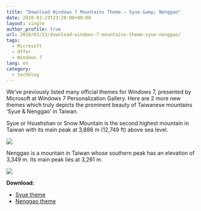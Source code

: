 ```yaml
---
title: "Download Windows 7 Mountains Theme – Syue &amp; Nenggao"
date: 2010-03-23T23:28:00+00:00
layout: single
author_profile: true
url: 2010/03/23/download-windows-7-mountains-theme-syue-nenggao/
tags:
  - Microsoft
  - Offer
  - Windows 7
lang: en
category: 
  - techblog
---
```

We’ve previously listed many official themes for Windows 7, presented by Microsoft at Windows 7 Personalization Gallery. Here are 2 more new themes which truly depicts the prominent beauty of Taiwanese mountains ‘Syue & Nenggao’ in Taiwan.

Syue or Hsuehshan or Snow Mountain is the second highest mountain in Taiwan with its main peak at 3,886 m (12,749 ft) above sea level.

[![](http://3.bp.blogspot.com/_vaUVXcmC3OI/S6lHCuDvoHI/AAAAAAAABZc/OwDOuA5hS44/s400/SyueMountain.jpg)](http://3.bp.blogspot.com/_vaUVXcmC3OI/S6lHCuDvoHI/AAAAAAAABZc/OwDOuA5hS44/s1600-h/SyueMountain.jpg)

Nenggao is a mountain in Taiwan whose southern peak has an elevation of 3,349 m. Its main peak lies at 3,261 m.

[![](http://3.bp.blogspot.com/_vaUVXcmC3OI/S6lHC-NgSGI/AAAAAAAABZg/0wrx20oU7ME/s400/NenggaoMountain.jpg)](http://3.bp.blogspot.com/_vaUVXcmC3OI/S6lHC-NgSGI/AAAAAAAABZg/0wrx20oU7ME/s1600-h/NenggaoMountain.jpg)

**Download:**

* [Syue theme](http://download.microsoft.com/download/8/E/8/8e83741e-87f3-497e-9587-cfeea6e39d06/Syue%20Mountain.themepack)
* [Nenggao theme](http://download.microsoft.com/download/0/5/d/05DD688A-F482-4882-A54B-8007DA42D492/NengGaoMountain.themepack)